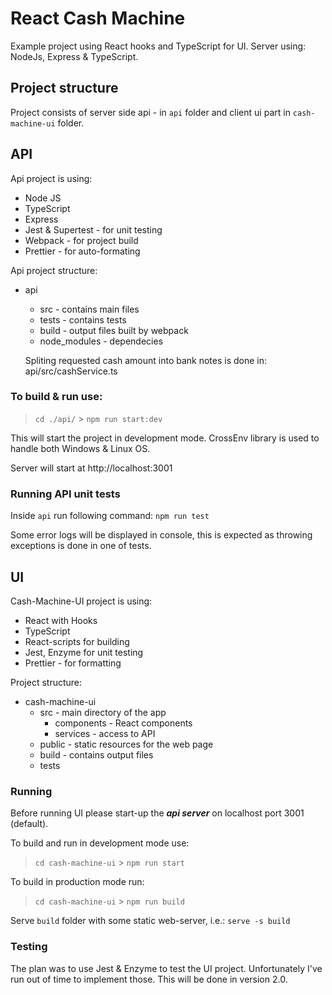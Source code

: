 # React Cash Machine

Example project using React hooks and TypeScript for UI. Server using: NodeJs, Express & TypeScript.

## Project structure

Project consists of server side api - in `api` folder and client ui part in `cash-machine-ui` folder.

## API

Api project is using:

- Node JS
- TypeScript
- Express
- Jest & Supertest - for unit testing
- Webpack - for project build
- Prettier - for auto-formating

Api project structure:

- api

  - src - contains main files
  - tests - contains tests
  - build - output files built by webpack
  - node_modules - dependecies

  Spliting requested cash amount into bank notes is done in: api/src/cashService.ts

### To build & run use:

> `cd ./api/` > `npm run start:dev`

This will start the project in development mode.
CrossEnv library is used to handle both Windows & Linux OS.

Server will start at http://localhost:3001

### Running API unit tests

Inside `api` run following command:
`npm run test`

Some error logs will be displayed in console, this is expected as throwing exceptions is done in one of tests.

## UI

Cash-Machine-UI project is using:

- React with Hooks
- TypeScript
- React-scripts for building
- Jest, Enzyme for unit testing
- Prettier - for formatting

Project structure:

- cash-machine-ui
  - src - main directory of the app
    - components - React components
    - services - access to API
  - public - static resources for the web page
  - build - contains output files
  - tests

### Running

Before running UI please start-up the **_api server_** on localhost port 3001 (default).

To build and run in development mode use:

> `cd cash-machine-ui` > `npm run start`

To build in production mode run:

> `cd cash-machine-ui` > `npm run build`

Serve `build` folder with some static web-server, i.e.:
`serve -s build`

### Testing

The plan was to use Jest & Enzyme to test the UI project.
Unfortunately I've run out of time to implement those.
This will be done in version 2.0.
